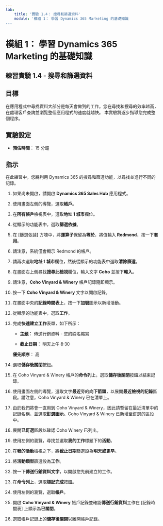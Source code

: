 ```yaml
---
lab:
    title: '實驗 1.4： 搜尋和篩選資料'
    module: '模組 1： 學習 Dynamics 365 Marketing 的基礎知識
---
```


模組 1： 學習 Dynamics 365 Marketing 的基礎知識
========================

## 練習實驗 1.4 - 搜尋和篩選資料

## 目標

在應用程式中尋找資料大部分是每天會做到的工作。您在尋找和搜尋的效率越高，在處理客戶查詢並瀏覽整個應用程式的速度就越快。  本實驗將逐步指導您完成整個程序。

## 實驗設定

  - **預估時間**： 15 分鐘

## 指示

在此練習中，您將利用 Dynamics 365 的搜尋和篩選功能，以尋找並進行不同的記錄。 

1. 如果尚未開啟，請開啟 **Dynamics 365 Sales Hub** 應用程式。 

2. 使用畫面左側的導覽，選取**帳戶**。 

3. 在**所有帳戶**檢視表中，選取**地址 1 城市**欄位。 

4. 從顯示的功能表中，選取**篩選依據**。

5. 在 [篩選依據] 方塊中，將**運算子**保留為**等於**，將值輸入 **Redmond**，按一下**套用**。

6. 請注意，系統僅會顯示 Redmond 的帳戶。 

7. 請再次選取**地址 1 城市**欄位，然後從顯示的功能表中選取**清除篩選**。 

8. 在畫面右上側尋找**搜尋此檢視**欄位，輸入文字 **Coho** 並按下**輸入**。

9. 請注意，**Coho Vinyard & Winery** 帳戶記錄隨即顯示。 

10. 按一下 **Coho Vinyard & Winery** 文字以開啟記錄。 

11. 在畫面中央的**記錄時間表**上，按一下**加號**圖示以新增活動。 

12. 從顯示的功能表中，選取**工作**。

13. 完成**快速建立工作**表單，如下所示：

	- **主題：** 傳送行銷資料 - 您的姓名縮寫

	- **截止日期：** 明天上午 8:30

	**優先順序**： 高

14. 選取**儲存後關閉**按鈕。

15. 在 Coho Vinyard & Winery 帳戶的**命令列**上，選取**儲存後關閉**按鈕以結束記錄。 

16. 使用畫面左側的導覽，選取文字**最近**旁的**向下箭頭**，以展開**最近檢視的記錄**區段。請注意，Coho Vinyard & Winery 已在清單上。 

17. 由於我們將會一直用到 Coho Vinyard & Winery，因此請暫留在最近清單中的記錄名稱，並選取**釘選圖示**。Coho Vinyard & Winery 已新增至釘選的區段中。 

18. 展開**已釘選**區段以確認 Coho Winery 已列出。 

19. 使用左側的瀏覽，尋找並選取**我的工作**標題下的**活動**。

20. 在**我的活動**檢視之下，將**截止日期**篩選設為**明天或更早**。

21. 將**活動類型**篩選設為**工作**。

22. 按一下**傳送行銷資料文字**，以開啟您先前建立的工作。 

23. 在**命令列**上，選取**標記完成**按鈕。 

24. 使用左側的瀏覽，選取**帳戶**。

25. 開啟 **Coho Vinyard & Winery** 帳戶記錄並確認**傳送行銷資料**工作在 [記錄時間表] 上顯示為**已關閉**。 

26. 選取帳戶記錄上的**儲存後關閉**以離開帳戶記錄。 
